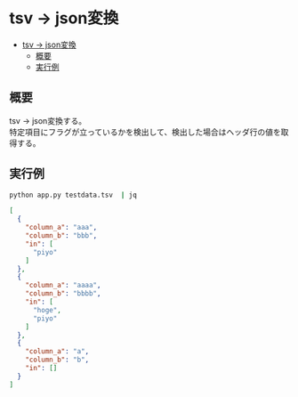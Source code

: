 # tsv -> json変換

- [tsv -\> json変換](#tsv---json変換)
  - [概要](#概要)
  - [実行例](#実行例)

## 概要

tsv -> json変換する。  
特定項目にフラグが立っているかを検出して、検出した場合はヘッダ行の値を取得する。

## 実行例

``` bash
python app.py testdata.tsv  | jq
```

``` json
[
  {
    "column_a": "aaa",
    "column_b": "bbb",
    "in": [
      "piyo"
    ]
  },
  {
    "column_a": "aaaa",
    "column_b": "bbbb",
    "in": [
      "hoge",
      "piyo"
    ]
  },
  {
    "column_a": "a",
    "column_b": "b",
    "in": []
  }
]

```
